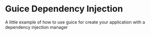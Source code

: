 # Guice Dependency Injection

A little example of how to use guice for create your application with a dependency injection manager

